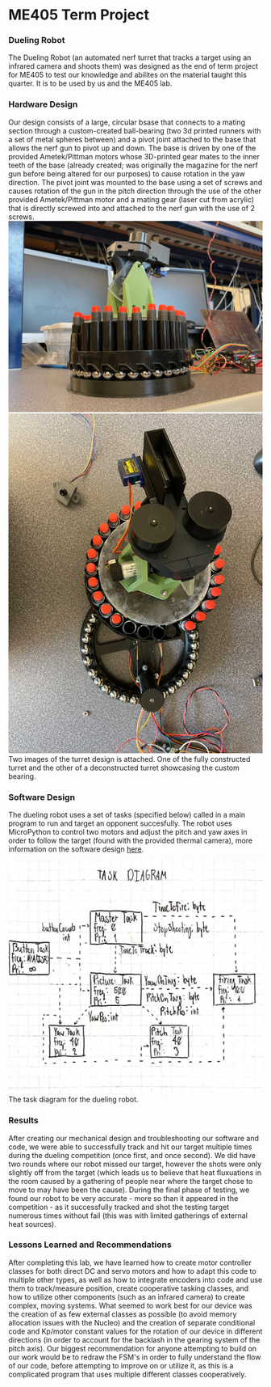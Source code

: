 # ME405 Term Project

### Dueling Robot
The Dueling Robot (an automated nerf turret that tracks a target using an infrared 
camera and shoots them) was designed as the end of term project for ME405 to test 
our knowledge and abilites on the material taught this quarter. It is to be used 
by us and the ME405 lab.

### Hardware Design
Our design consists of a large, circular bsase that connects to a mating section 
through a custom-created ball-bearing (two 3d printed runners with a set of metal 
spheres between) and a pivot joint attached to the base that allows the nerf gun to 
pivot up and down. The base is driven by one of the provided Ametek/Pittman
motors whose 3D-printed gear mates to the inner teeth of the base (already created;
was originally the magazine for the nerf gun before being altered for our purposes)
to cause rotation in the yaw direction. The pivot joint was mounted to the base using
a set of screws and causes rotation of the gun in the pitch direction through the
use of the other provided Ametek/Pittman motor and a mating gear (laser cut from 
acrylic) that is directly screwed into and attached to the nerf gun with the use 
of 2 screws.
![My Image](docs/Turret.jpg) <br>
![My Image](docs/DeconstructedTurret.jpg) <br>
Two images of the turret design is attached. One of the fully constructed turret and
the other of a deconstructed turret showcasing the custom bearing.

### Software Design
The dueling robot uses a set of tasks (specified below) called in a main program 
to run and target an opponent succesfully. The robot uses MicroPython to control
two motors and adjust the pitch and yaw axes in order to follow the target (found
with the provided thermal camera), more information on the software design [here](https://scott813813.github.io/MechFinal/index.html).

![My Image](docs/Task_Diagram.jpg) <br>
The task diagram for the dueling robot.

### Results
After creating our mechanical design and troubleshooting our software and code, we
were able to successfully track and hit our target multiple times during the dueling
competition (once first, and once second). We did have two rounds where our robot 
missed our target, however the shots were only slightly off from the target (which 
leads us to believe that heat fluxuations in the room caused by a gathering of people
near where the target chose to move to may have been the cause). During the final 
phase of testing, we found our robot to be very accurate - more so than it appeared
in the competition - as it successfully tracked and shot the testing target numerous
times without fail (this was with limited gatherings of external heat sources).

### Lessons Learned and Recommendations
After completing this lab, we have learned how to create motor controller classes
for both direct DC and servo motors and how to adapt this code to multiple other 
types, as well as how to integrate encoders into code and use them to track/measure
position, create cooperative tasking classes, and how to utilize other components 
(such as an infrared camera) to create complex, moving systems. What seemed to work 
best for our device was the creation of as few external classes as possible (to avoid 
memory allocation issues with the Nucleo) and the creation of separate conditional 
code and Kp/motor constant values for the rotation of our device in different directions
(in order to account for the backlash in the gearing system of the pitch axis).
Our biggest recommendation for anyone attempting to build on our work would be to 
redraw the FSM's in order to fully understand the flow of our code, before attempting
to improve on or utilize it, as this is a complicated program that uses multiple 
different classes cooperatively.
